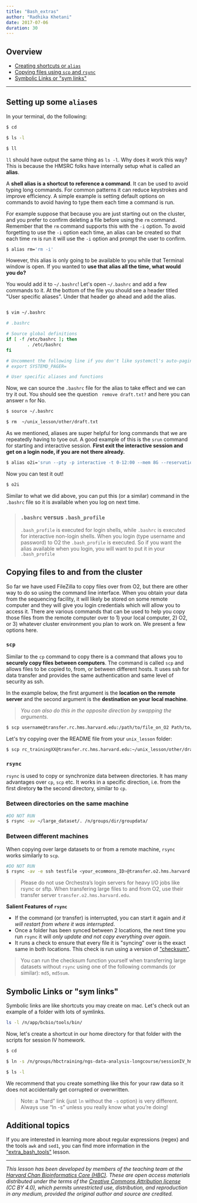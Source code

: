 ```yaml
---
title: "Bash_extras"
author: "Radhika Khetani"
date: 2017-07-06
duration: 30
---
```


## Overview

* [Creating shortcuts or `alias`](#alias)
* [Copying files using `scp` and `rsync`](#rsync) 
* [Symbolic Links or "sym links"](#symlink)

***

## Setting up some `alias`es <a name="alias"></a>

In your terminal, do the following:

```bash
$ cd

$ ls -l

$ ll
```

`ll` should have output the same thing as `ls -l`. Why does it work this way? This is because the HMSRC folks have internally setup what is called an **alias**. 

A **shell alias is a shortcut to reference a command**. It can be used to avoid typing long commands. For common patterns it can reduce keystrokes and improve efficiency. A simple example is setting default options on commands to avoid having to type them each time a command is run.

For example suppose that because you are just starting out on the cluster, and you prefer to confirm deleting a file before using the `rm` command. Remember that the `rm` command supports this with the `-i` option. To avoid forgetting to use the `-i` option each time, an alias can be created so that each time `rm` is run it will use the `-i` option and prompt the user to confirm.


```bash
$ alias rm='rm -i'
```

However, this alias is only going to be available to you while that Terminal window is open. If you wanted to **use that alias all the time, what would you do?** 

You would add it to `~/.bashrc`! Let's open `~/.bashrc` and add a few commands to it. At the bottom of the file you should see a header titled "User specific aliases". Under that header go ahead and add the alias.

```bash

$ vim ~/.bashrc

# .bashrc

# Source global definitions
if [ -f /etc/bashrc ]; then
        . /etc/bashrc
fi

# Uncomment the following line if you don't like systemctl's auto-paging feature:
# export SYSTEMD_PAGER=

# User specific aliases and functions
```

Now, we can source the `.bashrc` file for the alias to take effect and we can try it out. You should see the question `
remove draft.txt?` and here you can answer `n` for No.

```bash
$ source ~/.bashrc

$ rm  ~/unix_lesson/other/draft.txt 
```

As we mentioned, aliases are super helpful for long commands that we are repeatedly having to tyoe out. A good example of this is the `srun` command for starting and interactive session. **First exit the interactive session and get on a login node, if you are not there already.**

```bash
$ alias o2i='srun --pty -p interactive -t 0-12:00 --mem 8G --reservation=HBC /bin/bash'
```

Now you can test it out!

```bash
$ o2i
```

Similar to what we did above, you can put this (or a similar) command in the `.bashrc` file so it is available when you log on next time.

> ### `.bashrc` versus `.bash_profile`
> `.bash_profile` is executed for login shells, while `.bashrc` is executed for interactive non-login shells. When you login (type username and password) to O2 the `.bash_profile` is executed. So if you want the alias available when you login, you will want to put it in your `.bash_profile`

## Copying files to and from the cluster <a name="rsync"></a>

So far we have used FileZilla to copy files over from O2, but there are other way to do so using the command line interface. When you obtain your data from the sequencing facility, it will likely be stored on some remote computer and they will give you login credentials which will allow you to access it. There are various commands that can be used to help you copy those files from the remote computer over to 1) your local computer, 2) O2, or 3) whatever cluster environment you plan to work on. We present a few options here.

### `scp`

Similar to the `cp` command to copy there is a command that allows you to **securely copy files between computers**. The command is called `scp` and allows files to be copied to, from, or between different hosts. It uses ssh for data transfer and provides the same authentication and same level of security as ssh. 

In the example below, the first argument is the **location on the remote server** and the second argument is the **destination on your local machine**. 

> *You can also do this in the opposite direction by swapping the arguments.*

```bash
$ scp username@transfer.rc.hms.harvard.edu:/path/to/file_on_O2 Path/to/directory/local_machine
```

Let's try copying over the README file from your `unix_lesson` folder:

```bash
$ scp rc_trainingXX@transfer.rc.hms.harvard.edu:~/unix_lesson/other/draft.txt  ~/Desktop/
```

### `rsync` 

`rsync` is used to copy or synchronize data between directories. It has many advantages over `cp`, `scp` etc. It works in a specific direction, i.e. from the first diretory **to** the second directory, similar to `cp`.


### Between directories on the same machine

```bash
#DO NOT RUN
$ rsync -av ~/large_dataset/. /n/groups/dir/groupdata/
```

### Between different machines

When copying over large datasets to or from a remote machine, `rsync` works similarly to `scp`.

```bash
#DO NOT RUN
$ rsync -av -e ssh testfile <your_ecommons_ID>@transfer.o2.hms.harvard.edu:~/large_files/
```

> Please do not use Orchestra’s login servers for heavy I/O jobs like rsync or sftp. When transfering large files to and from O2, use their transfer server `transfer.o2.hms.harvard.edu`.

**Salient Features of `rsync`**

* If the command (or transfer) is interrupted, you can start it again and *it will restart from where it was interrupted*.
* Once a folder has been synced between 2 locations, the next time you run `rsync` it will *only update and not copy everything over again*. 
* It runs a check to ensure that every file it is "syncing" over is the exact same in both locations. This check is run using a version of ["checksum"](https://en.wikipedia.org/wiki/Checksum). 

> You can run the checksum function yourself when transferring large datasets without `rsync` using one of the following commands (or similar): `md5`, `md5sum`.


## Symbolic Links or "sym links" <a name="symlink"></a>

Symbolic links are like shortcuts you may create on mac. Let's check out an example of a folder with lots of symlinks.


```bash
ls -l /n/app/bcbio/tools/bin/
```

Now, let's create a shortcut in our home directory for that folder with the scripts for session IV homework.

```bash
$ cd

$ ln -s /n/groups/hbctraining/ngs-data-analysis-longcourse/sessionIV_hmwk/ rnaseq_homework_NGScourse

$ ls -l
```

We recommend that you create something like this for your raw data so it does not accidentally get corrupted or overwritten. 

> Note: a “hard” link (just `ln` without the `-s` option) is very different. Always use “ln -s” unless you really know what you’re doing!

## Additional topics

If you are interested in learning more about regular expressions (regex) and the tools `awk` and `sed1`, you can find more information in the ["extra_bash_tools"](extra_bash_tools.md) lesson.


***
*This lesson has been developed by members of the teaching team at the [Harvard Chan Bioinformatics Core (HBC)](http://bioinformatics.sph.harvard.edu/). These are open access materials distributed under the terms of the [Creative Commons Attribution license](https://creativecommons.org/licenses/by/4.0/) (CC BY 4.0), which permits unrestricted use, distribution, and reproduction in any medium, provided the original author and source are credited.*
